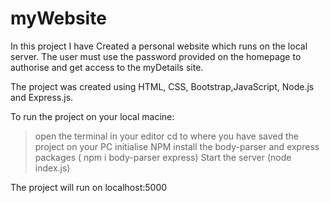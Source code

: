 # myWebsite
In this project I have Created a personal website which runs on the local server.
The user must use the password provided on the homepage to authorise and get access to the myDetails site.

The project was created using HTML, CSS, Bootstrap,JavaScript, Node.js and Express.js.

To run the project on your local macine:
> open the terminal in your editor
> cd to where you have saved the project on your PC
> initialise NPM
> install the body-parser and express packages ( npm i body-parser express)
> Start the server (node index.js)

The project will run on localhost:5000
